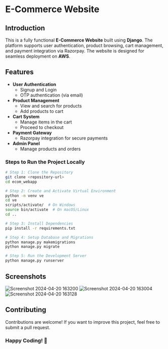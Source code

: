 # E-Commerce Website

## Introduction
This is a fully functional **E-Commerce Website** built using **Django**. The platform supports user authentication, product browsing, cart management, and payment integration via Razorpay. The website is designed for seamless deployment on **AWS**.

## Features
- **User Authentication**
  - Signup and Login
  - OTP authentication (via email)
- **Product Management**
  - View and search for products
  - Add products to cart
- **Cart System**
  - Manage items in the cart
  - Proceed to checkout
- **Payment Gateway**
  - Razorpay integration for secure payments
- **Admin Panel**
  - Manage products and orders

### **Steps to Run the Project Locally**
```bash
# Step 1: Clone the Repository
git clone <repository-url>
cd ecom_webapp

# Step 2: Create and Activate Virtual Environment
python -m venv ve
cd ve
scripts/activate/  # On Windows
source bin/activate  # On macOS/Linux
cd ..

# Step 3: Install Dependencies
pip install -r requirements.txt

# Step 4: Setup Database and Migrations
python manage.py makemigrations
python manage.py migrate

# Step 5: Run the Development Server
python manage.py runserver
```

## **Screenshots**


![Screenshot 2024-04-20 163200](https://github.com/pranjalg1331/Ecom_webapp/assets/121032858/0b4ac323-8b07-434d-8d85-949a1c85c7d1)
![Screenshot 2024-04-20 163004](https://github.com/pranjalg1331/Ecom_webapp/assets/121032858/bff81c8f-ca50-4d98-bc0c-edc3b3a9195c)
![Screenshot 2024-04-20 163128](https://github.com/pranjalg1331/Ecom_webapp/assets/121032858/d20483ca-dea2-4126-a89c-9edb7b76effb)

## **Contributing**
Contributions are welcome! If you want to improve this project, feel free to submit a pull request.


### **Happy Coding! 🚀**




